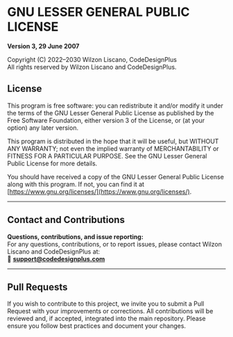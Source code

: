 # GNU LESSER GENERAL PUBLIC LICENSE
**Version 3, 29 June 2007**

Copyright (C) 2022–2030 Wilzon Liscano, CodeDesignPlus  
All rights reserved by Wilzon Liscano and CodeDesignPlus.

## License
This program is free software: you can redistribute it and/or modify it under the terms of the GNU Lesser General Public License as published by the Free Software Foundation, either version 3 of the License, or (at your option) any later version.

This program is distributed in the hope that it will be useful, but WITHOUT ANY WARRANTY; not even the implied warranty of MERCHANTABILITY or FITNESS FOR A PARTICULAR PURPOSE. See the GNU Lesser General Public License for more details.

You should have received a copy of the GNU Lesser General Public License along with this program. If not, you can find it at [https://www.gnu.org/licenses/](https://www.gnu.org/licenses/).

---

## Contact and Contributions
**Questions, contributions, and issue reporting:**  
For any questions, contributions, or to report issues, please contact Wilzon Liscano and CodeDesignPlus at:  
📧 **support@codedesignplus.com**

---

## Pull Requests
If you wish to contribute to this project, we invite you to submit a Pull Request with your improvements or corrections. All contributions will be reviewed and, if accepted, integrated into the main repository. Please ensure you follow best practices and document your changes.
